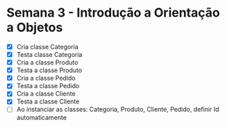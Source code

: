 # Semana 3 - Introdução a Orientação a Objetos
- [x]  Cria classe Categoria
- [x]  Testa classe Categoria
- [x]  Cria a classe Produto
- [x]  Testa a classe Produto
- [x]  Cria a classe Pedido
- [x]  Testa a classe Pedido
- [x]  Cria a classe Cliente
- [x]  Testa a classe Cliente
- [ ]  Ao instanciar as classes: Categoria, Produto, Cliente, Pedido, definir Id automaticamente
